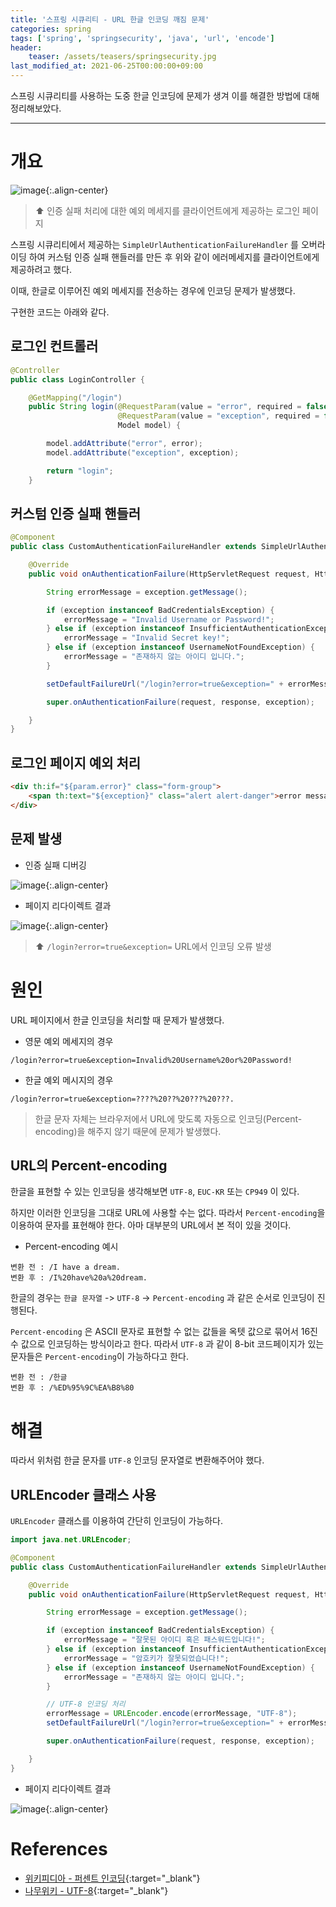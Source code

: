 ```yaml
---
title: '스프링 시큐리티 - URL 한글 인코딩 깨짐 문제'
categories: spring
tags: ['spring', 'springsecurity', 'java', 'url', 'encode']
header:
    teaser: /assets/teasers/springsecurity.jpg
last_modified_at: 2021-06-25T00:00:00+09:00
---
```


스프링 시큐리티를 사용하는 도중 한글 인코딩에 문제가 생겨 이를 해결한 방법에 대해 정리해보았다.

- - -

# 개요

![image](https://user-images.githubusercontent.com/69145799/122529917-edc8ee80-d058-11eb-8e22-8c70eba60de9.png){:.align-center}

> ⬆ 인증 실패 처리에 대한 예외 메세지를 클라이언트에게 제공하는 로그인 페이지

스프링 시큐리티에서 제공하는 `SimpleUrlAuthenticationFailureHandler` 를 오버라이딩 하여 커스텀 인증 실패 핸들러를 만든 후 위와 같이 에러메세지를 클라이언트에게 제공하려고 했다.

이때, 한글로 이루어진 예외 메세지를 전송하는 경우에 인코딩 문제가 발생했다.

구현한 코드는 아래와 같다.

## 로그인 컨트롤러

```java
@Controller
public class LoginController {

    @GetMapping("/login")
    public String login(@RequestParam(value = "error", required = false) String error,
                        @RequestParam(value = "exception", required = false) String exception,
                        Model model) {

        model.addAttribute("error", error);
        model.addAttribute("exception", exception);

        return "login";
    }
```

## 커스텀 인증 실패 핸들러

```java
@Component
public class CustomAuthenticationFailureHandler extends SimpleUrlAuthenticationFailureHandler {

    @Override
    public void onAuthenticationFailure(HttpServletRequest request, HttpServletResponse response, AuthenticationException exception) throws IOException, ServletException {

        String errorMessage = exception.getMessage();

        if (exception instanceof BadCredentialsException) {
            errorMessage = "Invalid Username or Password!";
        } else if (exception instanceof InsufficientAuthenticationException) {
            errorMessage = "Invalid Secret key!";
        } else if (exception instanceof UsernameNotFoundException) {
            errorMessage = "존재하지 않는 아이디 입니다.";
        }

        setDefaultFailureUrl("/login?error=true&exception=" + errorMessage);

        super.onAuthenticationFailure(request, response, exception);

    }
}
```

## 로그인 페이지 예외 처리

```html
<div th:if="${param.error}" class="form-group">
    <span th:text="${exception}" class="alert alert-danger">error message</span>
</div>
```

## 문제 발생

* 인증 실패 디버깅

![image](https://user-images.githubusercontent.com/69145799/122529524-8b6fee00-d058-11eb-99c9-635bd5a797f8.png){:.align-center}

* 페이지 리다이렉트 결과

![image](https://user-images.githubusercontent.com/69145799/122529874-e4d81d00-d058-11eb-8fea-d7922ad59e82.png){:.align-center}

> ⬆ `/login?error=true&exception=` URL에서 인코딩 오류 발생

# 원인

URL 페이지에서 한글 인코딩을 처리할 때 문제가 발생했다.

* 영문 예외 메세지의 경우

`/login?error=true&exception=Invalid%20Username%20or%20Password!`

* 한글 예외 메시지의 경우

`/login?error=true&exception=????%20??%20???%20???.`

> 한글 문자 자체는 브라우저에서 URL에 맞도록 자동으로 인코딩(Percent-encoding)을 해주지 않기 때문에 문제가 발생했다.

## URL의 Percent-encoding

한글을 표현할 수 있는 인코딩을 생각해보면 `UTF-8`, `EUC-KR` 또는 `CP949` 이 있다.

하지만 이러한 인코딩을 그대로 URL에 사용할 수는 없다. 따라서 `Percent-encoding`을 이용하여 문자를 표현해야 한다. 아마 대부분의 URL에서 본 적이 있을 것이다.

* Percent-encoding 예시

```
변환 전 : /I have a dream. 
변환 후 : /I%20have%20a%20dream.
```

한글의 경우는 `한글 문자열` -> `UTF-8` -> `Percent-encoding` 과 같은 순서로 인코딩이 진행된다.

`Percent-encoding` 은 ASCII 문자로 표현할 수 없는 값들을 옥텟 값으로 묶어서 16진수 값으로 인코딩하는 방식이라고 한다. 따라서 `UTF-8` 과 같이 8-bit 코드페이지가 있는 문자들은 `Percent-encoding`이 가능하다고 한다.

```
변환 전 : /한글
변환 후 : /%ED%95%9C%EA%B8%80
```

# 해결

따라서 위처럼 한글 문자를 `UTF-8` 인코딩 문자열로 변환해주어야 했다.

## URLEncoder 클래스 사용

`URLEncoder` 클래스를 이용하여 간단히 인코딩이 가능하다.

```java
import java.net.URLEncoder;

@Component
public class CustomAuthenticationFailureHandler extends SimpleUrlAuthenticationFailureHandler {

    @Override
    public void onAuthenticationFailure(HttpServletRequest request, HttpServletResponse response, AuthenticationException exception) throws IOException, ServletException {

        String errorMessage = exception.getMessage();

        if (exception instanceof BadCredentialsException) {
            errorMessage = "잘못된 아이디 혹은 패스워드입니다!";
        } else if (exception instanceof InsufficientAuthenticationException) {
            errorMessage = "암호키가 잘못되었습니다!";
        } else if (exception instanceof UsernameNotFoundException) {
            errorMessage = "존재하지 않는 아이디 입니다.";
        }

        // UTF-8 인코딩 처리
        errorMessage = URLEncoder.encode(errorMessage, "UTF-8");
        setDefaultFailureUrl("/login?error=true&exception=" + errorMessage);

        super.onAuthenticationFailure(request, response, exception);

    }
}
```

* 페이지 리다이렉트 결과

![image](https://user-images.githubusercontent.com/69145799/122534061-21a61300-d05d-11eb-91d0-02ac52cd0a7b.png){:.align-center}


# References

* [위키피디아 - 퍼센트 인코딩](https://ko.wikipedia.org/wiki/퍼센트_인코딩){:target="_blank"}
* [나무위키 - UTF-8](https://namu.wiki/w/UTF-8){:target="_blank"}